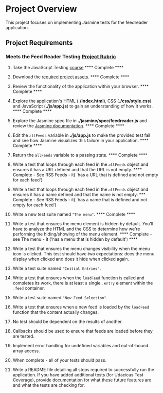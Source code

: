 # Project Overview

This project focuses on implementing Jasmine tests for the feedreader application.


## Project Requirements

### Meets the Feed Reader Testing [Project Rubric](https://review.udacity.com/#!/projects/3442558598/rubric)

1. Take the JavaScript Testing [course](https://www.udacity.com/course/ud549) **** Complete ****

2. Download the [required project assets](http://github.com/udacity/frontend-nanodegree-feedreader). **** Complete ****
3. Review the functionality of the application within your browser. **** Complete ****
4. Explore the application's HTML (**./index.html**), CSS (**./css/style.css**) and JavaScript (**./js/app.js**) to gain an understanding of how it works. **** Complete ****
5. Explore the Jasmine spec file in **./jasmine/spec/feedreader.js** and review the [Jasmine documentation](http://jasmine.github.io). **** Complete ****
6. Edit the `allFeeds` variable in **./js/app.js** to make the provided test fail and see how Jasmine visualizes this failure in your application. **** Complete ****
7. Return the `allFeeds` variable to a passing state. **** Complete ****
8. Write a test that loops through each feed in the `allFeeds` object and ensures it has a URL defined and that the URL is not empty. **** Complete - See RSS Feeds - it( 'has a URL that is defined and not empty for each feed')
9. Write a test that loops through each feed in the `allFeeds` object and ensures it has a name defined and that the name is not empty. *** Complete - See RSS Feeds - it( 'has a name that is defined and not empty for each feed')
10. Write a new test suite named `"The menu"`. **** Complete ****
11. Write a test that ensures the menu element is hidden by default. You'll have to analyze the HTML and the CSS to determine how we're performing the hiding/showing of the menu element. **** Complete - see The menu - it ('has a menu that is hidden by default') ****
12. Write a test that ensures the menu changes visibility when the menu icon is clicked. This test should have two expectations: does the menu display when clicked and does it hide when clicked again.
13. Write a test suite named `"Initial Entries"`.
14. Write a test that ensures when the `loadFeed` function is called and completes its work, there is at least a single `.entry` element within the `.feed` container.
15. Write a test suite named `"New Feed Selection"`.
16. Write a test that ensures when a new feed is loaded by the `loadFeed` function that the content actually changes.
17. No test should be dependent on the results of another.
18. Callbacks should be used to ensure that feeds are loaded before they are tested.
19. Implement error handling for undefined variables and out-of-bound array access.
20. When complete - all of your tests should pass.
21. Write a README file detailing all steps required to successfully run the application. If you have added additional tests (for Udacious Test Coverage),  provide documentation for what these future features are and what the tests are checking for.
